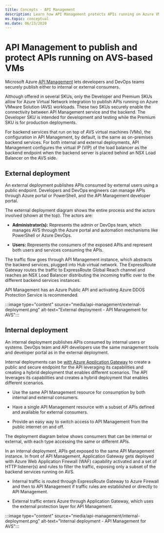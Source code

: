 ```yaml
---
title: Concepts - API Management 
description: Learn how API Management protects APIs running on Azure VMware Solution (AVS) virtual machines (VMs)
ms.topic: conceptual
ms.date: 06/23/2020
---
```


# API Management to publish and protect APIs running on AVS-based VMs

Microsoft Azure [API Management](https://azure.microsoft.com/services/api-management/) lets developers and DevOps teams securely publish either to internal or external consumers.

Although offered in several SKUs, only the Developer and Premium SKUs allow for Azure Virtual Network integration to publish APIs running on Azure VMware Solution (AVS) workloads. These two SKUs securely enable the connectivity between API Management service and the backend. The Developer SKU is intended for development and testing while the Premium SKU is for production deployments.

For backend services that run on top of AVS virtual machines (VMs), the configuration in API Management, by default, is the same as on-premises backend services. For both internal and external deployments, API Management configures the virtual IP (VIP) of the load balancer as the backend endpoint when the backend server is placed behind an NSX Load Balancer on the AVS side.

## External deployment

An external deployment publishes APIs consumed by external users using a public endpoint. Developers and DevOps engineers can manage APIs through Azure portal or PowerShell, and the API Management developer portal.

The external deployment diagram shows the entire process and the actors involved (shown at the top). The actors are:

- **Administrator(s):** Represents the admin or DevOps team, which manages AVS through the Azure portal and automation mechanisms like PowerShell or Azure DevOps.

- **Users:**  Represents the consumers of the exposed APIs and represent both users and services consuming the APIs.

The traffic flow goes through API Management instance, which abstracts the backend services, plugged into Hub virtual network. The ExpressRoute Gateway routes the traffic to ExpressRoute Global Reach channel and reaches an NSX Load Balancer distributing the incoming traffic over to the different backend services instances.

API Management has an Azure Public API and activating Azure DDOS Protection Service is recommended. 

:::image type="content" source="media/api-management/external-deployment.png" alt-text="External deployment - API Management for AVS":::


## Internal deployment

An internal deployment publishes APIs consumed by internal users or systems. DevOps team and API developers use the same management tools and developer portal as in the external deployment.

Internal deployments can be [with Azure Application Gateway](../api-management/api-management-howto-integrate-internal-vnet-appgateway.md) to create a public and secure endpoint for the API leveraging its capabilities and creating a hybrid deployment that enables different scenarios.  The API leverages its capabilities and creates a hybrid deployment that enables different scenarios.

* Use the same API Management resource for consumption by both internal and external consumers.

* Have a single API Management resource with a subset of APIs defined and available for external consumers.

* Provide an easy way to switch access to API Management from the public internet on and off.

The deployment diagram below shows consumers that can be internal or external, with each type accessing the same or different APIs.

In an internal deployment, APIs get exposed to the same API Management instance. In front of API Management, Application Gateway gets deployed with Azure Web Application Firewall (WAF) capability activated and a set of HTTP listener(s) and rules to filter the traffic, exposing only a subset of the backend services running on AVS.

* Internal traffic is routed through ExpressRoute Gateway to Azure Firewall and then to API Management if traffic rules are established or directly to API Management.  

* External traffic enters Azure through Application Gateway, which uses the external protection layer for API Management.


:::image type="content" source="media/api-management/internal-deployment.png" alt-text="Internal deployment - API Management for AVS":::